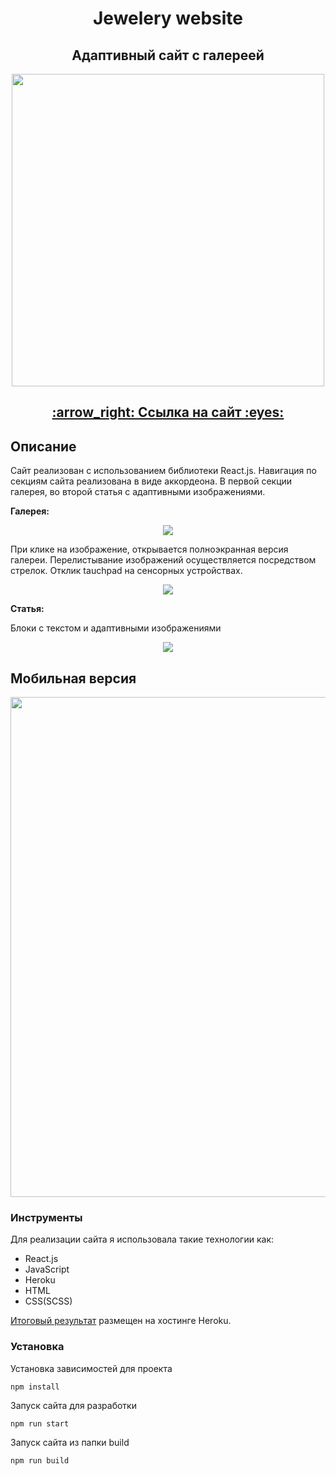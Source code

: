<h1 align="center">Jewelery website</h1>
<h2 align="center">Адаптивный сайт с галереей</h2>
<p align="center">
  <img style="height: 500px;" src="https://user-images.githubusercontent.com/73533889/182658833-0923caed-306c-496d-a477-ab0178934716.png">
</p>
<h2 align="center"><a href="https://jewelry-app-react.herokuapp.com/" target="_blank">:arrow_right: Ссылка на сайт 	:eyes: </a></h2>
<h2>Описание</h2>
<p>Сайт реализован c использованием библиотеки React.js. Навигация по секциям сайта реализована в виде аккордеона. В первой секции галерея, во второй статья с адаптивными изображениями.</p>

**Галерея:**
<p align="center" >
  <img src="https://user-images.githubusercontent.com/73533889/182663906-0752b8da-481b-4e84-a8e0-f45a242b9c83.png">
</p>

<p>При клике на изображение, открывается полноэкранная версия галереи. Перелистывание изображений осуществляется посредством стрелок. Отклик tauchpad на сенсорных устройствах.</p>

<p align="center" >
  <img src="https://user-images.githubusercontent.com/73533889/182663019-c33a9636-2708-4022-a359-a8488899d107.png">
</p>

**Статья:**
<p>Блоки с текстом и адаптивными изображениями</p>

<p align="center" >
  <img src="https://user-images.githubusercontent.com/73533889/182664308-2d1933c4-82e1-4ff2-8440-bcf59cb62614.png">
</p>

<h2>Мобильная версия</h2>
<p>
  <img style="height: 800px;" src="https://user-images.githubusercontent.com/73533889/182664550-611765a8-e569-4a76-b556-8789fb0f180d.png">
</p>


### Инструменты
Для реализации сайта я использовала такие технологии как:

- React.js
- JavaScript
- Heroku
- HTML
- CSS(SCSS)

<p><a href="https://jewelry-app-react.herokuapp.com/" target="_blank">Итоговый результат</a> размещен на хостинге Heroku.</p>

### Установка
Установка зависимостей для проекта
```
npm install
```
Запуск сайта для разработки
```
npm run start
```
Запуск сайта из папки build
```
npm run build
```

